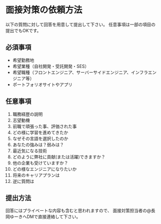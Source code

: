 # 面接対策の依頼方法

以下の質問に対して回答を用意して提出して下さい。
任意事項は一部の項目の提出でもOKです。

## 必須事項
- 希望勤務地
- 希望業種（自社開発・受託開発・SES）
- 希望職種（フロントエンジニア、サーバーサイドエンジニア、インフラエンジニア等）
- ポートフォリオサイトやアプリ

## 任意事項
1. 職務経歴の説明
2. 志望動機
3. 前職で頑張った事、評価された事
4. どの様に学習を進めてきたか
5. なぜその言語を選択したのか
6. あなたの強みは？弱みは？
7. 最近気になる技術
8. どのように弊社に貢献(または活躍)できますか？
9. 他の企業も受けていますか？
10. どの様なエンジニアになりたいか
11. 将来のキャリアプランは
12. 逆に質問は

## 提出方法

回答にはプライベートな内容も含むと思われますので、
面接対策担当者の@長岡ゆーきへDMで直接連絡して下さい。
